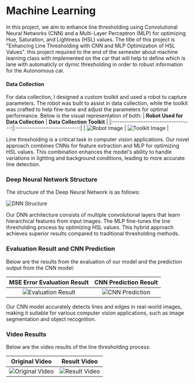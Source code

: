 # Machine Learning
In this project, we aim to enhance line thresholding using Convolutional Neural Networks (CNN) and a Multi-Layer Perceptron (MLP) for optimizing Hue, Saturation, and Lightness (HSL) values. The title of this project is "Enhancing Line Thresholding with CNN and MLP Optimization of HSL Values". this project required to the end of the semester about machine learning class with implemented on the car that will help to define which is lane with automaticly or dymic thresholding in order to robust information for the Autonomous car.

#### Data Collection
For data collection, I designed a custom toolkit and used a robot to capture parameters. The robot was built to assist in data collection, while the toolkit was crafted to help fine-tune and adjust the parameters for optimal performance. Below is the visual representation of both:
| **Robot Used for Data Collection** | **Data Collection Toolkit** |
|:----------------------------------:|:---------------------------:|
| ![Robot Image](https://github.com/IKEMBOT/Machine-Learning/blob/main/Robot_.jpeg) | ![Toolkit Image](https://github.com/IKEMBOT/MACHINE-LEARNING/assets/90126322/e78e0045-51bc-41a0-bf43-bcdf30f0282f) |


Line thresholding is a critical task in computer vision applications. Our novel approach combines CNNs for feature extraction and MLP for optimizing HSL values. This combination enhances the model's ability to handle variations in lighting and background conditions, leading to more accurate line detection.

### Deep Neural Network Structure
The structure of the Deep Neural Network is as follows:

![DNN Structure](https://github.com/IKEMBOT/Machine-Learning/blob/main/Network.png)

Our DNN architecture consists of multiple convolutional layers that learn hierarchical features from input images. The MLP fine-tunes the line thresholding process by optimizing HSL values. This hybrid approach achieves superior results compared to traditional thresholding methods.

### Evaluation Result and CNN Prediction

Below are the results from the evaluation of our model and the prediction output from the CNN model:

| **MSE Error Evaluation Result** | **CNN Prediction Result** |
|:-------------------------------:|:-------------------------:|
| ![Evaluation Result](https://github.com/IKEMBOT/MACHINE-LEARNING/assets/90126322/18334ecf-7b7b-4386-b950-47c02354ba0b) | ![CNN Prediction](https://github.com/IKEMBOT/MACHINE-LEARNING/assets/90126322/003ee2bd-6ddb-441a-a9e1-918932496eb8) |

Our CNN model accurately detects lines and edges in real-world images, making it suitable for various computer vision applications, such as image segmentation and object recognition.

### Video Results
Below are the video results of the line thresholding process:

| Original Video | Result Video |
| :------------: | :----------: |
| ![Original Video](https://github.com/IKEMBOT/MACHINE-LEARNING/assets/90126322/0ca19442-362b-4ae0-b1fa-8060ba696bcc) | ![Result Video](https://github.com/IKEMBOT/MACHINE-LEARNING/assets/90126322/a9b95c87-ca57-450b-b35c-67bdabd5648c) |


